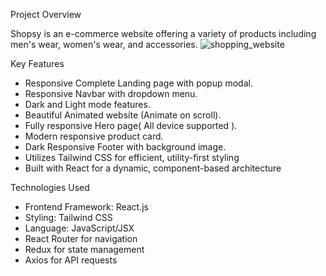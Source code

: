 Project Overview

Shopsy is an e-commerce website offering a variety of products including men's wear, women's wear, and accessories.
![shopping_website](shopping_website_screenshot.png)



Key Features

- Responsive Complete Landing page with popup modal.
- Responsive Navbar with dropdown menu.
- Dark and Light mode features.
- Beautiful Animated website (Animate on scroll).
- Fully responsive Hero page( All device supported ).
- Modern responsive product card.
- Dark Responsive Footer with background image.
- Utilizes Tailwind CSS for efficient, utility-first styling
- Built with React for a dynamic, component-based    architecture

Technologies Used

- Frontend Framework: React.js
- Styling: Tailwind CSS
- Language: JavaScript/JSX
- React Router for navigation
- Redux for state management
- Axios for API requests


